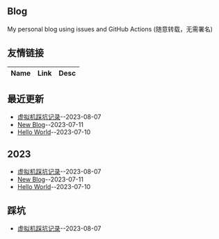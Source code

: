 ## Blog
My personal blog using issues and GitHub Actions (随意转载，无需署名)
## 友情链接
| Name | Link | Desc | 
 | ---- | ---- | ---- |
## 最近更新
- [虚拟机踩坑记录](https://github.com/harahi/blog/issues/3)--2023-08-07
- [New Blog](https://github.com/harahi/blog/issues/2)--2023-07-11
- [Hello World](https://github.com/harahi/blog/issues/1)--2023-07-10
## 2023
- [虚拟机踩坑记录](https://github.com/harahi/blog/issues/3)--2023-08-07
- [New Blog](https://github.com/harahi/blog/issues/2)--2023-07-11
- [Hello World](https://github.com/harahi/blog/issues/1)--2023-07-10
## 踩坑
- [虚拟机踩坑记录](https://github.com/harahi/blog/issues/3)--2023-08-07
